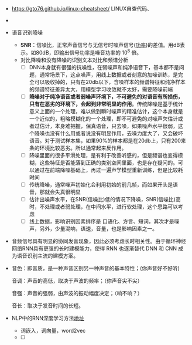 - <https://gto76.github.io/linux-cheatsheet/>   LINUX自查代码、

- 

- 语音识别降噪

  - **SNR**：信噪比，正常声音信号与无信号时噪声信号([功率](https://baike.baidu.com/item/%E5%8A%9F%E7%8E%87))的差值。用dB表示。如80dB，即输出信号功率是噪音功率的 $10^8$ 倍。
  - 对比降噪和没有降噪的识别文本对比和频谱分析
    - [ ] DNN本身就有很强的抗噪性，在弱噪声和纯净语音下，基本都不是问题，通常场景下，这点噪声，用线上数据或者刻意的加噪训练，是完全可以吸收掉的，只有在20db以下，含噪样本的频谱特征和纯净样本的频谱特征差异太大，用模型学习收敛就不太好，需要降噪前端
    - [ ] **降噪对于纯净语音或者弱噪声环境下，不可避免的对语音有所损伤，只有在恶劣的环境下，会起到非常明显的作用**。传统降噪是基于统计意义上面的一个处理，难以做到瞬时噪声的精准估计，这个本身就是一个近似的，粗略模糊化的一个处理，即不可避免的对噪声欠估计或者过估计，本身难把握，保真语音，只去噪，如果噪声水平很弱，这个降噪也没有什么用或者说没有明显作用，去噪力度大了，又会破坏语音。对于测试样本集，如果90%的样本都是在20db上，只有200来条的环境比较恶劣。所以通常起来反作用。
    - [ ] 降噪里面的很多平滑处理，是有利于改善听感的，但是频谱也变得模糊，这些特征是否能落到正确的类别空间里面，也是存在疑问的。可以通过在前端降噪基础上，再过一遍声学模型重新训练，但是比较耗时间
    - [ ] 传统降噪，通常噪声初始化会利用初始的前几帧，而如果开头是语音，那就会失真很明显
    - [ ] 估计出噪声水平，在SNR(信噪比)低的情况下降噪，SNR(信噪比)高时，不处理或者弱处理，在中间水平，进行软处理，这个思路可以考虑
    - [ ] 线上数据，影响识别因素排序是 口语化、方言、短词，其次才是噪声，另外，少量混响，语速，音量，也是影响因素之一。

- 音频信号具有明显的协同发音现象，因此必须考虑长时相关性。由于循环神经网络RNN具有更强的长时建模能力，使得 RNN 也逐渐替代 DNN 和 CNN 成为语音识别主流的建模方案。

- 音色：即音质，是一种声音区别另一种声音的基本特性；(你声音好不好听)

  音调：声音的高低，取决于声波的频率；（你声音尖不尖）

  音强：声音的强弱，由声波的振动幅度决定；（响不响？）

  音长：取决于发音时间的长短。

- NLP中的RNN深度学习方法[地址](<https://mp.weixin.qq.com/s?__biz=MzI4ODY2NjYzMQ==&mid=2247484759&idx=1&sn=03b92284da314d26a86d3a27976c6e6a&chksm=ec3ba03fdb4c29295e00456fd7db7b62f3adbcd94611ae2f3f64bd1679b41a2ebfa044204af5&scene=21#wechat_redirect>)

  - 词嵌入，词向量，word2vec
  - [ ] 